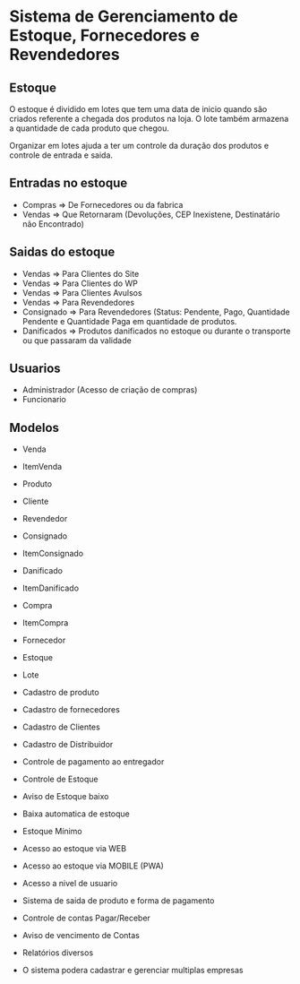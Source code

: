# Sistema de Gerenciamento de Estoque, Fornecedores e Revendedores

## Estoque

O estoque é dividido em lotes que tem uma data de inicio quando são criados referente a chegada dos produtos na loja. O lote também armazena a quantidade de cada produto que chegou.

Organizar em lotes ajuda a ter um controle da duração dos produtos e controle de entrada e saida.

## Entradas no estoque
  - Compras => De Fornecedores ou da fabrica
  - Vendas => Que Retornaram (Devoluções, CEP Inexistene, Destinatário não Encontrado)

## Saidas do estoque
  - Vendas => Para Clientes do Site
  - Vendas => Para Clientes do WP
  - Vendas => Para Clientes Avulsos
  - Vendas => Para Revendedores
  - Consignado => Para Revendedores (Status: Pendente, Pago, Quantidade Pendente e Quantidade Paga em quantidade de produtos.
  - Danificados => Produtos danificados no estoque ou durante o transporte ou que passaram da validade
 
## Usuarios
  - Administrador (Acesso de criação de compras)
  - Funcionario

## Modelos
  - Venda
  - ItemVenda
  - Produto
  - Cliente
  - Revendedor
  - Consignado
  - ItemConsignado
  - Danificado
  - ItemDanificado
  - Compra
  - ItemCompra
  - Fornecedor
  - Estoque
  - Lote
  
- Cadastro de produto
- Cadastro de fornecedores
- Cadastro de Clientes
- Cadastro de Distribuidor
- Controle de pagamento ao entregador
- Controle de Estoque
- Aviso de Estoque baixo
- Baixa automatica de estoque
- Estoque Mínimo
- Acesso ao estoque via WEB
- Acesso ao estoque via MOBILE (PWA)
- Acesso a nivel de usuario
- Sistema de saida de produto e forma de pagamento
- Controle de contas Pagar/Receber
- Aviso de vencimento de Contas
- Relatórios diversos
- O sistema podera cadastrar e gerenciar multiplas empresas
